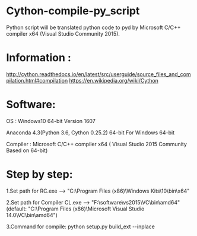 # Cython-compile-py_script
Python script will be translated python code to pyd by Microsoft C/C++ compiler x64 (Visual Studio Community 2015).

# Information : 
http://cython.readthedocs.io/en/latest/src/userguide/source_files_and_compilation.html#compilation
https://en.wikipedia.org/wiki/Cython

# Software:
OS : Windows10 64-bit Version 1607

Anaconda 4.3(Python 3.6, Cython 0.25.2) 64-bit For Windows 64-bit

Compiler : Microsoft C/C++ compiler x64 ( Visual Studio 2015 Community Based on 64-bit)

# Step by step:
1.Set path for RC.exe --> "C:\Program Files (x86)\Windows Kits\10\bin\x64"

2.Set path for Compiler CL.exe --> "F:\software\vs2015\VC\bin\amd64" (default: "C:\Program Files (x86)\Microsoft Visual Studio 14.0\VC\bin\amd64")

3.Command for compile: python setup.py build_ext --inplace

